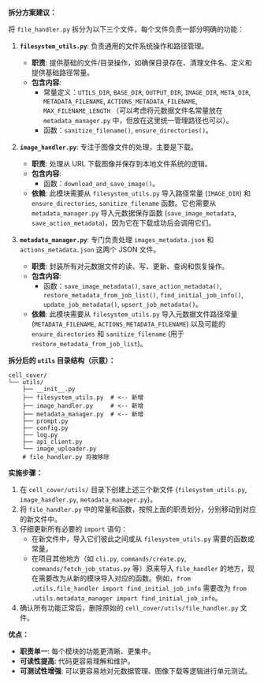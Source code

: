 

**拆分方案建议：**

将 `file_handler.py` 拆分为以下三个文件，每个文件负责一部分明确的功能：

1.  **`filesystem_utils.py`**: 负责通用的文件系统操作和路径管理。
    *   **职责**: 提供基础的文件/目录操作，如确保目录存在、清理文件名、定义和提供基础路径常量。
    *   **包含内容**:
        *   常量定义：`UTILS_DIR`, `BASE_DIR`, `OUTPUT_DIR`, `IMAGE_DIR`, `META_DIR`, `METADATA_FILENAME`, `ACTIONS_METADATA_FILENAME`, `MAX_FILENAME_LENGTH` （可以考虑将元数据文件名常量放在 `metadata_manager.py` 中，但放在这里统一管理路径也可以）。
        *   函数：`sanitize_filename()`, `ensure_directories()`。

2.  **`image_handler.py`**: 专注于图像文件的处理，主要是下载。
    *   **职责**: 处理从 URL 下载图像并保存到本地文件系统的逻辑。
    *   **包含内容**:
        *   函数：`download_and_save_image()`。
    *   **依赖**: 此模块需要从 `filesystem_utils.py` 导入路径常量 (`IMAGE_DIR`) 和 `ensure_directories`, `sanitize_filename` 函数。它也需要从 `metadata_manager.py` 导入元数据保存函数 (`save_image_metadata`, `save_action_metadata`)，因为它在下载成功后会调用它们。

3.  **`metadata_manager.py`**: 专门负责处理 `images_metadata.json` 和 `actions_metadata.json` 这两个 JSON 文件。
    *   **职责**: 封装所有对元数据文件的读、写、更新、查询和恢复操作。
    *   **包含内容**:
        *   函数：`save_image_metadata()`, `save_action_metadata()`, `restore_metadata_from_job_list()`, `find_initial_job_info()`, `update_job_metadata()`, `upsert_job_metadata()`。
    *   **依赖**: 此模块需要从 `filesystem_utils.py` 导入元数据文件路径常量 (`METADATA_FILENAME`, `ACTIONS_METADATA_FILENAME`) 以及可能的 `ensure_directories` 和 `sanitize_filename` (用于 `restore_metadata_from_job_list`)。

**拆分后的 `utils` 目录结构（示意）：**

```
cell_cover/
└── utils/
    ├── __init__.py
    ├── filesystem_utils.py  # <-- 新增
    ├── image_handler.py     # <-- 新增
    ├── metadata_manager.py  # <-- 新增
    ├── prompt.py
    ├── config.py
    ├── log.py
    ├── api_client.py
    └── image_uploader.py
    # file_handler.py 将被移除
```

**实施步骤：**

1.  在 `cell_cover/utils/` 目录下创建上述三个新文件 (`filesystem_utils.py`, `image_handler.py`, `metadata_manager.py`)。
2.  将 `file_handler.py` 中的常量和函数，按照上面的职责划分，分别移动到对应的新文件中。
3.  仔细更新所有必要的 `import` 语句：
    *   在新文件中，导入它们彼此之间或从 `filesystem_utils.py` 需要的函数或常量。
    *   在项目其他地方（如 `cli.py`, `commands/create.py`, `commands/fetch_job_status.py` 等）原来导入 `file_handler` 的地方，现在需要改为从新的模块导入对应的函数。例如，`from .utils.file_handler import find_initial_job_info` 需要改为 `from .utils.metadata_manager import find_initial_job_info`。
4.  确认所有功能正常后，删除原始的 `cell_cover/utils/file_handler.py` 文件。

**优点：**

*   **职责单一**: 每个模块的功能更清晰、更集中。
*   **可读性提高**: 代码更容易理解和维护。
*   **可测试性增强**: 可以更容易地对元数据管理、图像下载等逻辑进行单元测试。

